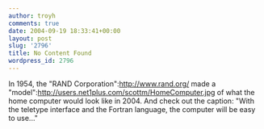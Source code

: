 ```yaml
---
author: troyh
comments: true
date: 2004-09-19 18:33:41+00:00
layout: post
slug: '2796'
title: No Content Found
wordpress_id: 2796
---
```


In 1954, the "RAND Corporation":http://www.rand.org/ made a "model":http://users.net1plus.com/scottm/HomeComputer.jpg of what the home computer would look like in 2004. And check out the caption: "With the teletype interface and the Fortran language, the computer will be easy to use..."
